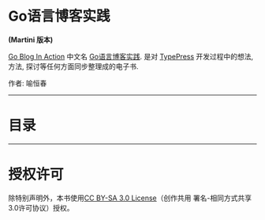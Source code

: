 Go语言博客实践
==============
**(Martini 版本)**


[Go Blog In Action][2] 中文名 [Go语言博客实践][2]. 是对 [TypePress][0] 开发过程中的想法, 方法, 探讨等任何方面同步整理成的电子书.

作者: 喻恒春

----------

目录
====


----------
授权许可
========

除特别声明外，本书使用[CC BY-SA 3.0 License][1]（创作共用 署名-相同方式共享3.0许可协议）授权。


[0]: https://github.com/typepress/drinker
[1]: http://creativecommons.org/licenses/by-sa/3.0/
[2]: https://github.com/achun/Go-Blog-In-Action/tree/drinker

